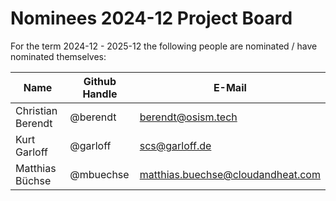 # Nominees 2024-12 Project Board

For the term 2024-12 - 2025-12 the following people are nominated / have nominated themselves:

| Name              | Github Handle | E-Mail                              |
| ------------------| ------------- | ----------------------------------- |
| Christian Berendt | @berendt      | <berendt@osism.tech>                |
| Kurt Garloff      | @garloff      | <scs@garloff.de>                    |
| Matthias Büchse   | @mbuechse     | <matthias.buechse@cloudandheat.com> |
